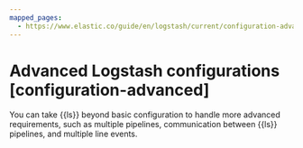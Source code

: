 ```yaml
---
mapped_pages:
  - https://www.elastic.co/guide/en/logstash/current/configuration-advanced.html
---
```


# Advanced Logstash configurations [configuration-advanced]

You can take {{ls}} beyond basic configuration to handle more advanced requirements, such as multiple pipelines, communication between {{ls}} pipelines, and multiple line events.






